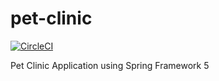 # pet-clinic

[![CircleCI](https://circleci.com/gh/amazingpaddy/pet-clinic/tree/main.svg?style=svg)](https://circleci.com/gh/amazingpaddy/pet-clinic/tree/main)

Pet Clinic Application using Spring Framework 5 
